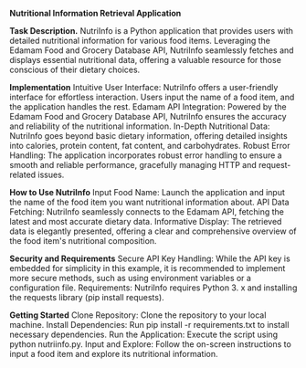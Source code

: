 **Nutritional Information Retrieval Application**

**Task Description.**
NutriInfo is a Python application that provides users with detailed nutritional information for various food items. Leveraging the Edamam Food and Grocery Database API, NutriInfo seamlessly fetches and displays essential nutritional data, offering a valuable resource for those conscious of their dietary choices.

**Implementation**
Intuitive User Interface: NutriInfo offers a user-friendly interface for effortless interaction. Users input the name of a food item, and the application handles the rest.
Edamam API Integration: Powered by the Edamam Food and Grocery Database API, NutriInfo ensures the accuracy and reliability of the nutritional information.
In-Depth Nutritional Data: NutriInfo goes beyond basic dietary information, offering detailed insights into calories, protein content, fat content, and carbohydrates.
Robust Error Handling: The application incorporates robust error handling to ensure a smooth and reliable performance, gracefully managing HTTP and request-related issues.

**How to Use NutriInfo**
Input Food Name: Launch the application and input the name of the food item you want nutritional information about.
API Data Fetching: NutriInfo seamlessly connects to the Edamam API, fetching the latest and most accurate dietary data.
Informative Display: The retrieved data is elegantly presented, offering a clear and comprehensive overview of the food item's nutritional composition.

**Security and Requirements**
Secure API Key Handling: While the API key is embedded for simplicity in this example, it is recommended to implement more secure methods, such as using environment variables or a configuration file.
Requirements: NutriInfo requires Python 3. x and installing the requests library (pip install requests).

**Getting Started**
Clone Repository: Clone the repository to your local machine.
Install Dependencies: Run pip install -r requirements.txt to install necessary dependencies.
Run the Application: Execute the script using python nutriinfo.py.
Input and Explore: Follow the on-screen instructions to input a food item and explore its nutritional information.
